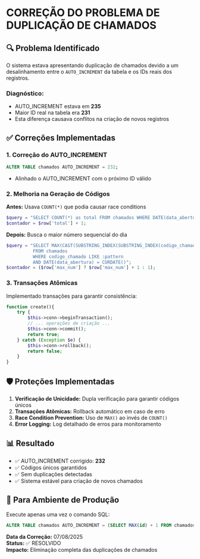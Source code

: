 # CORREÇÃO DO PROBLEMA DE DUPLICAÇÃO DE CHAMADOS

## 🔍 **Problema Identificado**
O sistema estava apresentando duplicação de chamados devido a um desalinhamento entre o `AUTO_INCREMENT` da tabela e os IDs reais dos registros.

### **Diagnóstico:**
- AUTO_INCREMENT estava em **235**
- Maior ID real na tabela era **231**
- Esta diferença causava conflitos na criação de novos registros

## ✅ **Correções Implementadas**

### **1. Correção do AUTO_INCREMENT**
```sql
ALTER TABLE chamados AUTO_INCREMENT = 232;
```
- Alinhado o AUTO_INCREMENT com o próximo ID válido

### **2. Melhoria na Geração de Códigos**
**Antes:** Usava `COUNT(*)` que podia causar race conditions
```php
$query = "SELECT COUNT(*) as total FROM chamados WHERE DATE(data_abertura) = CURDATE()";
$contador = $row['total'] + 1;
```

**Depois:** Busca o maior número sequencial do dia
```php
$query = "SELECT MAX(CAST(SUBSTRING_INDEX(SUBSTRING_INDEX(codigo_chamado, '.', -1), '_', 1) AS UNSIGNED)) as max_num 
          FROM chamados 
          WHERE codigo_chamado LIKE :pattern 
          AND DATE(data_abertura) = CURDATE()";
$contador = ($row['max_num'] ? $row['max_num'] + 1 : 1);
```

### **3. Transações Atômicas**
Implementado transações para garantir consistência:
```php
function create(){
    try {
        $this->conn->beginTransaction();
        // ... operações de criação ...
        $this->conn->commit();
        return true;
    } catch (Exception $e) {
        $this->conn->rollback();
        return false;
    }
}
```

## 🛡️ **Proteções Implementadas**

1. **Verificação de Unicidade:** Dupla verificação para garantir códigos únicos
2. **Transações Atômicas:** Rollback automático em caso de erro
3. **Race Condition Prevention:** Uso de `MAX()` ao invés de `COUNT()`
4. **Error Logging:** Log detalhado de erros para monitoramento

## 📊 **Resultado**
- ✅ AUTO_INCREMENT corrigido: **232**
- ✅ Códigos únicos garantidos
- ✅ Sem duplicações detectadas
- ✅ Sistema estável para criação de novos chamados

## 🔧 **Para Ambiente de Produção**
Execute apenas uma vez o comando SQL:
```sql
ALTER TABLE chamados AUTO_INCREMENT = (SELECT MAX(id) + 1 FROM chamados);
```

**Data da Correção:** 07/08/2025  
**Status:** ✅ RESOLVIDO  
**Impacto:** Eliminação completa das duplicações de chamados
